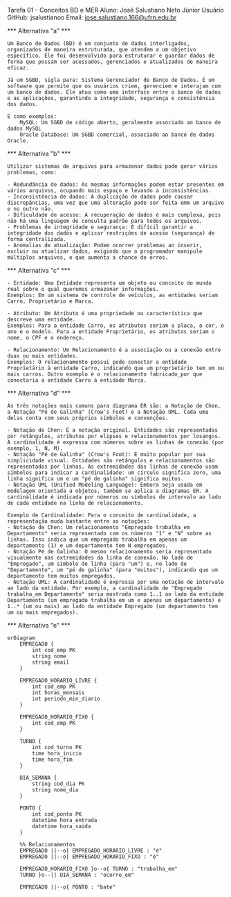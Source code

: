 Tarefa 01 - Conceitos BD e MER
Aluno: José Salustiano Neto Júnior
Usuário GitHub: jsalustianoo
Email: jose.salustiano.166@ufrn.edu.br

***  Alternativa "a" ***

    Um Banco de Dados (BD) é um conjunto de dados interligados, organizados de maneira estruturada, que atendem a um objetivo específico. Ele foi desenvolvido para estruturar e guardar dados de forma que possam ser acessados, gerenciados e atualizados de maneira eficaz.

    Já um SGBD, sigla para: Sistema Gerenciador de Banco de Dados. É um software que permite que os usuários criem, gerenciem e interajam com um banco de dados. Ele atua como uma interface entre o banco de dados e as aplicações, garantindo a integridade, segurança e consistência dos dados.

    E como exemplos: 
        MySQL: Um SGBD de código aberto, geralmente associado ao banco de dados MySQL 
        Oracle Database: Um SGBD comercial, associado ao banco de dados Oracle.

***  Alternativa "b" ***

    Utilizar sistemas de arquivos para armazenar dados pode gerar vários problemas, como:

    - Redundância de dados: As mesmas informações podem estar presentes em vários arquivos, ocupando mais espaço e levando a inconsistências.
    - Inconsistência de dados: A duplicação de dados pode causar discrepâncias, uma vez que uma alteração pode ser feita emm um arquivo e no outro não.
    - Dificuldade de acesso: A recuperação de dados é mais complexa, pois não há uma linguagem de consulta padrão para todos os arquivos.
    - Problemas de integridade e segurança: É difícil garantir a integridade dos dados e aplicar restrições de acesso (segurança) de forma centralizada.
    - Anomalias de atualização: Podem ocorrer problemas ao inserir, excluir ou atualizar dados, exigindo que o programador manipule múltiplos arquivos, o que aumenta a chance de erros.

***  Alternativa "c" ***

    - Entidade: Uma Entidade representa um objeto ou conceito do mundo real sobre o qual queremos armazenar informações.
    Exemplos: Em um sistema de controle de veículos, as entidades seriam Carro, Proprietário e Marca.

    - Atributo: Um Atributo é uma propriedade ou característica que descreve uma entidade.
    Exemplos: Para a entidade Carro, os atributos seriam a placa, a cor, o ano e o modelo. Para a entidade Proprietário, os atributos seriam o nome, o CPF e o endereço.

    - Relacionamento: Um Relacionamento é a associação ou a conexão entre duas ou mais entidades.
    Exemplos: O relacionamento possui pode conectar a entidade Proprietário à entidade Carro, indicando que um proprietário tem um ou mais carros. Outro exemplo é o relacionamento fabricado_por que conectaria a entidade Carro à entidade Marca.

***  Alternativa "d" ***

    As três notações mais comuns para diagrama ER são: a Notação de Chen, a Notação "Pé de Galinha" (Crow's Foot) e a Notação UML. Cada uma delas conta com seus próprios símbolos e convenções. 

    - Notação de Chen: É a notação original. Entidades são representadas por retângulos, atributos por elipses e relacionamentos por losangos. A cardinalidade é expressa com números sobre as linhas de conexão (por exemplo, 1, N, M).
    - Notação "Pé de Galinha" (Crow's Foot): É muito popular por sua simplicidade visual. Entidades são retângulos e relacionamentos são representados por linhas. As extremidades das linhas de conexão usam símbolos para indicar a cardinalidade: um círculo significa zero, uma linha significa um e um "pé de galinha" significa muitos.
    - Notação UML (Unified Modeling Language): Embora seja usada em modelagem orientada a objetos, também se aplica a diagramas ER. A cardinalidade é indicada por números ou símbolos de intervalo ao lado de cada entidade na linha de relacionamento.

    Exemplo de Cardinalidade: Para o conceito de cardinalidade, a representação muda bastante entre as notações:
    - Notação de Chen: Um relacionamento "Empregado trabalha_em Departamento" seria representado com os números "1" e "N" sobre as linhas. Isso indica que um empregado trabalha em apenas um departamento (1) e um departamento tem N empregados.
    - Notação Pé de Galinha: O mesmo relacionamento seria representado visualmente nas extremidades da linha de conexão. No lado de "Empregado", um símbolo de linha (para "um") e, no lado de "Departamento", um "pé de galinha" (para "muitos"), indicando que um departamento tem muitos empregados.
    - Notação UML: A cardinalidade é expressa por uma notação de intervalo ao lado da entidade. Por exemplo, a cardinalidade de "Empregado trabalha_em Departamento" seria mostrada como 1..1 ao lado da entidade Departamento (um empregado trabalha em um e apenas um departamento) e 1..* (um ou mais) ao lado da entidade Empregado (um departamento tem um ou mais empregados).

***  Alternativa "e" ***

```mermaid
erDiagram
    EMPREGADO {
        int cod_emp PK
        string nome
        string email
    }

    EMPREGADO_HORARIO_LIVRE {
        int cod_emp PK
        int horas_mensais
        int periodo_min_diario
    }

    EMPREGADO_HORARIO_FIXO {
        int cod_emp PK
    }

    TURNO {
        int cod_turno PK
        time hora_inicio
        time hora_fim
    }

    DIA_SEMANA {
        string cod_dia PK
        string nome_dia
    }

    PONTO {
        int cod_ponto PK
        datetime hora_entrada
        datetime hora_saida
    }

    %% Relacionamentos
    EMPREGADO ||--o| EMPREGADO_HORARIO_LIVRE : "é"
    EMPREGADO ||--o| EMPREGADO_HORARIO_FIXO : "é"

    EMPREGADO_HORARIO_FIXO }o--o{ TURNO : "trabalha_em"
    TURNO }o--|| DIA_SEMANA : "ocorre_em"

    EMPREGADO ||--o{ PONTO : "bate"
```
